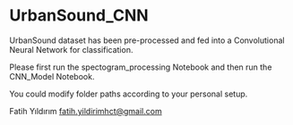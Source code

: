 # UrbanSound_CNN
UrbanSound dataset has been pre-processed and fed into a Convolutional Neural Network for classification.

Please first run the spectogram_processing Notebook and then run the CNN_Model Notebook.

You could modify folder paths according to your personal setup.

Fatih Yıldırım fatih.yildirimhct@gmail.com
